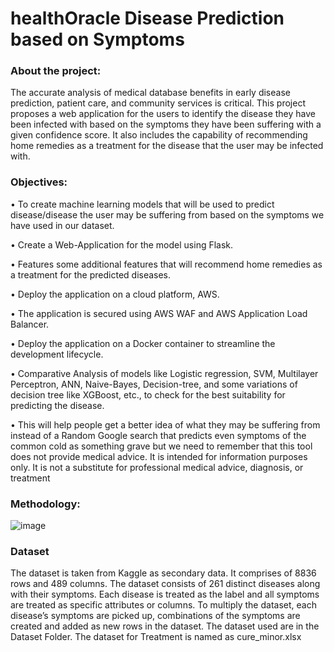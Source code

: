 # healthOracle Disease Prediction based on Symptoms

### About the project:
The accurate analysis of medical database benefits in early disease prediction, patient care, and community services is critical. This project proposes a web application for the users to identify the disease they have been infected with based on the symptoms they have been suffering with a given confidence score. It also includes the capability of recommending home remedies as a treatment for the disease that the user may be infected with.  

### Objectives:
•	To create machine learning models that will be used to predict disease/disease the user may be suffering from based on the symptoms we have used in our dataset.

•	Create a Web-Application for the model using Flask.

•	Features some additional features that will recommend home remedies as a treatment for the predicted diseases. 

•	Deploy the application on a cloud platform, AWS.

•	The application is secured using AWS WAF and AWS Application Load Balancer.

•	Deploy the application on a Docker container to streamline the development lifecycle.

•	Comparative Analysis of models like Logistic regression, SVM, Multilayer Perceptron, ANN, Naive-Bayes, Decision-tree, and some variations of decision tree like XGBoost, etc., to check for the best suitability for predicting the disease.

•	This will help people get a better idea of what they may be suffering from instead of a Random Google search that predicts even symptoms of the common cold as something grave but we need to remember that this tool does not provide medical advice. It is intended for information purposes only. It is not a substitute for professional medical advice, diagnosis, or treatment

### Methodology:
![image](https://user-images.githubusercontent.com/107244393/235595779-6f6355eb-1b5f-4193-aa82-6d0ee5e6fb53.png)

### Dataset
The dataset is taken from Kaggle as secondary data. It comprises of 8836 rows and 489 columns. The dataset consists of 261 distinct diseases along with their symptoms. Each disease is treated as the label and all symptoms are treated as specific attributes or columns. To multiply the dataset, each disease’s symptoms are picked up, combinations of the symptoms are created and added as new rows in the dataset.
The dataset used are in the Dataset Folder.
The dataset for Treatment is named as cure_minor.xlsx









